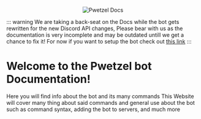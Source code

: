 <div align="center" style="padding-top:25px">
	<img src="https://i.ibb.co/0DKx2wz/newbanner.png" title="Pwetzel Docs" alt="Pwetzel Docs" />
</div>

::: warning
   We are taking a back-seat on the Docs while the bot gets rewritten for the new Discord API changes, Please bear with us as the documentation is very incomplete and may be outdated untill we get a chance to fix it! For now if you want to setup the bot check out [this link](https://docs.pwetzel.xyz/setup.html)
:::

# Welcome to the Pwetzel bot Documentation!
Here you will find info about the bot and its many commands
This Website will cover many thing about said commands and general use about the bot such as command syntax, adding the bot to servers, and much more

